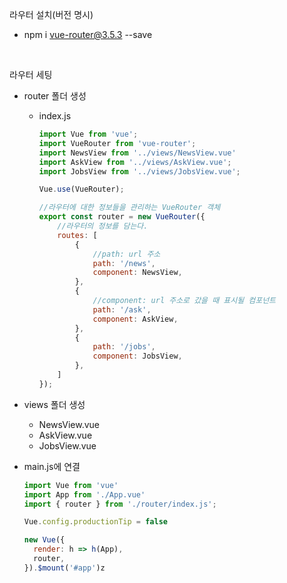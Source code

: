 라우터 설치(버전 명시)
- npm i vue-router@3.5.3 --save

<br>

라우터 세팅

- router 폴더 생성

  - index.js

    ```javascript
    import Vue from 'vue';
    import VueRouter from 'vue-router';
    import NewsView from '../views/NewsView.vue'
    import AskView from '../views/AskView.vue';
    import JobsView from '../views/JobsView.vue';
    
    Vue.use(VueRouter);
    
    //라우터에 대한 정보들을 관리하는 VueRouter 객체
    export const router = new VueRouter({
        //라우터의 정보를 담는다.
        routes: [
            {
                //path: url 주소
                path: '/news',
                component: NewsView,
            },
            {
                //component: url 주소로 갔을 때 표시될 컴포넌트
                path: '/ask',
                component: AskView,
            },
            {
                path: '/jobs',
                component: JobsView,
            },
        ]
    });
    ```

- views 폴더 생성

  - NewsView.vue
  - AskView.vue
  - JobsView.vue

- main.js에 연결

  ```javascript
  import Vue from 'vue'
  import App from './App.vue'
  import { router } from './router/index.js';
  
  Vue.config.productionTip = false
  
  new Vue({
    render: h => h(App),
    router,
  }).$mount('#app')z
  ```

  